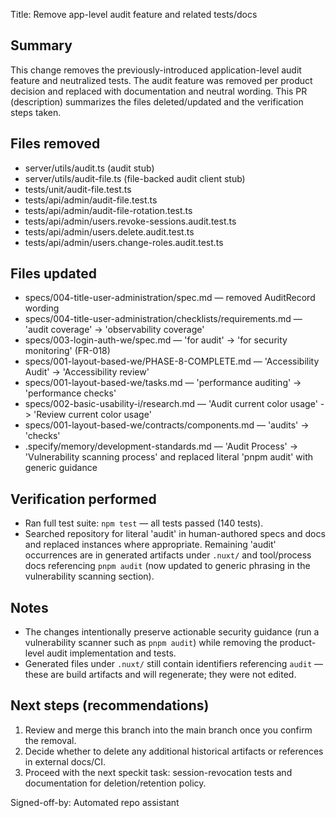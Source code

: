 Title: Remove app-level audit feature and related tests/docs

## Summary

This change removes the previously-introduced application-level audit feature and neutralized tests. The audit feature was removed per product decision and replaced with documentation and neutral wording. This PR (description) summarizes the files deleted/updated and the verification steps taken.

## Files removed

- server/utils/audit.ts (audit stub)
- server/utils/audit-file.ts (file-backed audit client stub)
- tests/unit/audit-file.test.ts
- tests/api/admin/audit-file.test.ts
- tests/api/admin/audit-file-rotation.test.ts
- tests/api/admin/users.revoke-sessions.audit.test.ts
- tests/api/admin/users.delete.audit.test.ts
- tests/api/admin/users.change-roles.audit.test.ts

## Files updated

- specs/004-title-user-administration/spec.md — removed AuditRecord wording
- specs/004-title-user-administration/checklists/requirements.md — 'audit coverage' -> 'observability coverage'
- specs/003-login-auth-we/spec.md — 'for audit' -> 'for security monitoring' (FR-018)
- specs/001-layout-based-we/PHASE-8-COMPLETE.md — 'Accessibility Audit' -> 'Accessibility review'
- specs/001-layout-based-we/tasks.md — 'performance auditing' -> 'performance checks'
- specs/002-basic-usability-i/research.md — 'Audit current color usage' -> 'Review current color usage'
- specs/001-layout-based-we/contracts/components.md — 'audits' -> 'checks'
- .specify/memory/development-standards.md — 'Audit Process' -> 'Vulnerability scanning process' and replaced literal 'pnpm audit' with generic guidance

## Verification performed

- Ran full test suite: `npm test` — all tests passed (140 tests).
- Searched repository for literal 'audit' in human-authored specs and docs and replaced instances where appropriate. Remaining 'audit' occurrences are in generated artifacts under `.nuxt/` and tool/process docs referencing `pnpm audit` (now updated to generic phrasing in the vulnerability scanning section).

## Notes

- The changes intentionally preserve actionable security guidance (run a vulnerability scanner such as `pnpm audit`) while removing the product-level audit implementation and tests.
- Generated files under `.nuxt/` still contain identifiers referencing `audit` — these are build artifacts and will regenerate; they were not edited.

## Next steps (recommendations)

1. Review and merge this branch into the main branch once you confirm the removal.
2. Decide whether to delete any additional historical artifacts or references in external docs/CI.
3. Proceed with the next speckit task: session-revocation tests and documentation for deletion/retention policy.

Signed-off-by: Automated repo assistant
